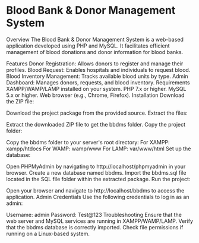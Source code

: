 # Blood Bank & Donor Management System
Overview
The Blood Bank & Donor Management System is a web-based application developed using PHP and MySQL. It facilitates efficient management of blood donations and donor information for blood banks.

Features
Donor Registration: Allows donors to register and manage their profiles.
Blood Request: Enables hospitals and individuals to request blood.
Blood Inventory Management: Tracks available blood units by type.
Admin Dashboard: Manages donors, requests, and blood inventory.
Requirements
XAMPP/WAMP/LAMP installed on your system.
PHP 7.x or higher.
MySQL 5.x or higher.
Web browser (e.g., Chrome, Firefox).
Installation
Download the ZIP file:

Download the project package from the provided source.
Extract the files:

Extract the downloaded ZIP file to get the bbdms folder.
Copy the project folder:

Copy the bbdms folder to your server's root directory:
For XAMPP: xampp/htdocs
For WAMP: wamp/www
For LAMP: var/www/html
Set up the database:

Open PHPMyAdmin by navigating to http://localhost/phpmyadmin in your browser.
Create a new database named bbdms.
Import the bbdms.sql file located in the SQL file folder within the extracted package.
Run the project:

Open your browser and navigate to http://localhost/bbdms to access the application.
Admin Credentials
Use the following credentials to log in as an admin:

Username: admin
Password: Test@123
Troubleshooting
Ensure that the web server and MySQL services are running in XAMPP/WAMP/LAMP.
Verify that the bbdms database is correctly imported.
Check file permissions if running on a Linux-based system.
